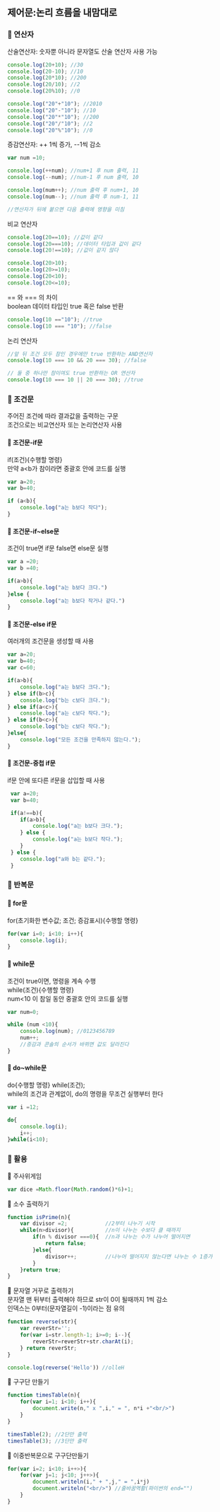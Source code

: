 ## 제어문:논리 흐름을 내맘대로

### 📌 연산자
산술연산자: 숫자뿐 아니라 문자열도 산술 연산자 사용 가능
```js
console.log(20+10); //30
console.log(20-10); //10
console.log(20*10); //200
console.log(20/10); //2
console.log(20%10); //0
```
```js
console.log("20"+"10"); //2010
console.log("20"-"10"); //10
console.log("20"*"10"); //200
console.log("20"/"10"); //2
console.log("20"%"10"); //0
```

증감연산자: ++ 1씩 증가, --1씩 감소
```js
var num =10;

console.log(++num); //num+1 후 num 출력, 11
console.log(--num); //num-1 후 num 출력, 10

console.log(num++); //num 출력 후 num+1, 10
console.log(num--); //num 출력 후 num-1, 11

//연산자가 뒤에 붙으면 다음 출력에 영향을 미침

```

비교 연산자
```js
console.log(20==10); //값이 같다
console.log(20===10); //데이터 타입과 값이 같다
console.log(20!==10); //값이 같지 않다

console.log(20>10); 
console.log(20>=10); 
console.log(20<10); 
console.log(20<=10); 
```

== 와 === 의 차이    
boolean 데이터 타입인 true 혹은 false 반환
```js
console.log(10 =="10"); //true
console.log(10 === "10"); //false
```

논리 연산자
```js
//앞 뒤 조건 모두 참인 경우에만 true 반환하는 AND연산자
console.log(10 === 10 && 20 === 30); //false

// 둘 중 하나만 참이여도 true 반환하는 OR 연산자
console.log(10 === 10 || 20 === 30); //true 
```


### 📌 조건문    
주어진 조건에 따라 결과값을 출력하는 구문    
조건으로는 비교연산자 또는 논리연산자 사용    

#### 💭 조건문-if문    
if(조건){수행할 명령}   
만약 a<b가 참이라면 중괄호 안에 코드를 실행
```js
var a=20;
var b=40;

if (a<b){
    console.log("a는 b보다 작다");
}
```
#### 💭 조건문-if~else문
조건이 true면 if문 false면 else문 실행    
```js
var a =20;
var b =40;

if(a>b){
    console.log("a는 b보다 크다.")
}else {
    console.log("a는 b보다 작거나 같다.")
}
```

#### 💭 조건문-else if문
여러개의 조건문을 생성할 때 사용
```js
var a=20;
var b=40;
var c=60;

if(a>b){
    console.log("a는 b보다 크다.");
} else if(b>c){
    console.log("b는 c보다 크다.");
} else if(a<c>){
    console.log("a는 c보다 작다.");
} else if(b<c>){
    console.log("b는 c보다 작다.");
}else{
    console.log("모든 조건을 만족하지 않는다.");
}
```

#### 💭 조건문-중첩 if문
if문 안에 또다른 if문을 삽입할 때 사용
```js
 var a=20;
 var b=40;

 if(a!==b){
    if(a>b){
        console.log("a는 b보다 크다.");
    } else {
        console.log("a는 b보다 작다.");
    }
 } else {
    console.log("a와 b는 같다.");
 }
```

### 📌 반복문     

#### 💭 for문
for(초기화한 변수값; 조건; 증감표시){수행할 명령}

```js
for(var i=0; i<10; i++){
    console.log(i);
}
```


#### 💭 while문    
조건이 true이면, 명령을 계속 수행    
while(조건){수행할 명령}    
num<10 이 참일 동안 중괄호 안의 코드를 실행

```js
var num=0;

while (num <10){
    console.log(num); //0123456789
    num++;
    //증감과 콘솔의 순서가 바뀌면 값도 달라진다    
}
```

#### 💭 do~while문

do{수행할 명령} while(조건);    
while의 조건과 관계없이, do의 명령을 무조건 실행부터 한다    
```js
var i =12;

do{
    console.log(i);
    i++;
}while(i<10);
```

### 📌 활용

💭 주사위게임
```js
var dice =Math.floor(Math.random()*6)+1;
```

💭 소수 출력하기
```js
function isPrime(n){
    var divisor =2;            //2부터 나누기 시작
    while(n>divisor){          //n이 나누는 수보다 클 때까지
        if(n % divisor ===0){  //n과 나누는 수가 나누어 떨어지면
            return false;
        }else{
            divisor++;         //나누어 떨어지지 않는다면 나누는 수 1증가
        }
    }return true;
}
```

💭 문자열 거꾸로 출력하기    
문자열 맨 뒤부터 출력해야 하므로 str이 0이 될때까지 1씩 감소    
인덱스는 0부터(문자열길이 -1)이라는 점 유의
```js
function reverse(str){
    var reverStr='';
    for(var i=str.length-1; i>=0; i--){
        reverStr=reverStr+str.charAt(i);
    } return reverStr;
}

console.log(reverse('Hello')) //olleH
```

💭 구구단 만들기
```js
function timesTable(n){
    for(var i=1; i<10; i++){
        document.write(n," x ",i," = ", n*i +"<br/>")
    }
}

timesTable(2); //2단만 출력
timesTable(3); //3단만 출력 
```

💭 이중반복문으로 구구단만들기
```js
for(var i=2; i<10; i++>){
    for(var j=1; j<10; j++>){
        document.writeln(i," + ",j," = ",i*j)
        document.writeln("<br/>") //줄바꿈역활(파이썬의 end="")
    }
}
